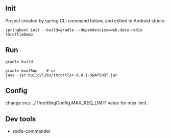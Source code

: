 ## Init

Project created by spring CLI command below, and edited in Android studio.

```
springboot init --build=gradle --dependencies=web,data-redis throttleDemo
```

## Run
```
gradle build
```

```
gradle bootRun    # or
java -jar build/libs/throttler-0.0.1-SNAPSHOT.jar
```

## Config

change src/.../ThrottlingConfig.MAX_REQ_LIMIT value for max limit.

## Dev tools

* redis-commander
